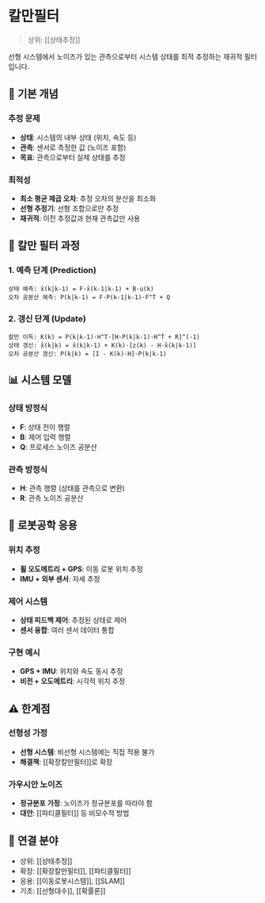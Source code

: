 # 칼만필터

> 상위: [[상태추정]]

선형 시스템에서 노이즈가 있는 관측으로부터 시스템 상태를 최적 추정하는 재귀적 필터입니다.

## 🎯 기본 개념

### 추정 문제
- **상태**: 시스템의 내부 상태 (위치, 속도 등)
- **관측**: 센서로 측정한 값 (노이즈 포함)
- **목표**: 관측으로부터 실제 상태를 추정

### 최적성
- **최소 평균 제곱 오차**: 추정 오차의 분산을 최소화
- **선형 추정기**: 선형 조합으로만 추정
- **재귀적**: 이전 추정값과 현재 관측값만 사용

## 🔄 칼만 필터 과정

### 1. 예측 단계 (Prediction)
```
상태 예측: x̂(k|k-1) = F·x̂(k-1|k-1) + B·u(k)
오차 공분산 예측: P(k|k-1) = F·P(k-1|k-1)·F^T + Q
```

### 2. 갱신 단계 (Update)
```
칼만 이득: K(k) = P(k|k-1)·H^T·[H·P(k|k-1)·H^T + R]^(-1)
상태 갱신: x̂(k|k) = x̂(k|k-1) + K(k)·[z(k) - H·x̂(k|k-1)]
오차 공분산 갱신: P(k|k) = [I - K(k)·H]·P(k|k-1)
```

## 📊 시스템 모델

### 상태 방정식
- **F**: 상태 전이 행렬
- **B**: 제어 입력 행렬
- **Q**: 프로세스 노이즈 공분산

### 관측 방정식
- **H**: 관측 행렬 (상태를 관측으로 변환)
- **R**: 관측 노이즈 공분산

## 🤖 로봇공학 응용

### 위치 추정
- **휠 오도메트리 + GPS**: 이동 로봇 위치 추정
- **IMU + 외부 센서**: 자세 추정

### 제어 시스템
- **상태 피드백 제어**: 추정된 상태로 제어
- **센서 융합**: 여러 센서 데이터 통합

### 구현 예시
- **GPS + IMU**: 위치와 속도 동시 추정
- **비전 + 오도메트리**: 시각적 위치 추정

## ⚠️ 한계점

### 선형성 가정
- **선형 시스템**: 비선형 시스템에는 직접 적용 불가
- **해결책**: [[확장칼만필터]]로 확장

### 가우시안 노이즈
- **정규분포 가정**: 노이즈가 정규분포를 따라야 함
- **대안**: [[파티클필터]] 등 비모수적 방법

## 🔗 연결 분야
- 상위: [[상태추정]]
- 확장: [[확장칼만필터]], [[파티클필터]]
- 응용: [[이동로봇시스템]], [[SLAM]]
- 기초: [[선형대수]], [[확률론]]